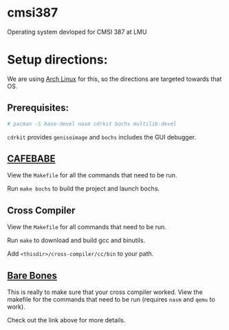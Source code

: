 # cmsi387
Operating system devloped for CMSI 387 at LMU

# Setup directions:

We are using [Arch Linux](http://archlinux.org) for this, 
so the directions are targeted towards that OS.

## Prerequisites:

```bash
# pacman -S base-devel nasm cdrkit bochs multilib-devel
```

`cdrkit` provides `genisoimage` and `bochs` includes the
GUI debugger.

## [CAFEBABE](http://littleosbook.github.io/#hello-cafebabe)

View the `Makefile` for all the commands that need
to be run.

Run `make bochs` to build the project and launch bochs.

## Cross Compiler

View the `Makefile` for all commands that need to
be run.

Run `make` to download and build gcc and binutils.

Add `<thisdir>/cross-compiler/cc/bin` to your path.

## [Bare Bones](http://wiki.osdev.org/Bare_Bones)

This is really to make sure that your cross compiler
worked. View the makefile for the commands that need
to be run (requires `nasm` and `qemu` to work).

Check out the link above for more details. 
